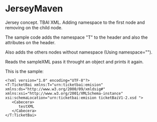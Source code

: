 # JerseyMaven
Jersey concept. TBAI XML. Adding namespace to the first node and removing on the child node.

The sample code adds the namespace "T" to the header and also the attributes on the header.

Also adds the others nodes without namespace (Using namespace="").

Reads the sampleXML pass it throught an object and prints it again.


This is the sample:

```
<?xml version="1.0" encoding="UTF-8"?>
<T:TicketBai xmlns:T="urn:ticketbai:emision" xmlns:ds="http://www.w3.org/2000/09/xmldsig#" xmlns:xsi="http://www.w3.org/2001/XMLSchema-instance" xsi:schemaLocation="urn:ticketbai:emision ticketBaiV1-2.xsd ">
   <Cabecera>
      testXML
   </Cabecera>
</T:TicketBai>
```
